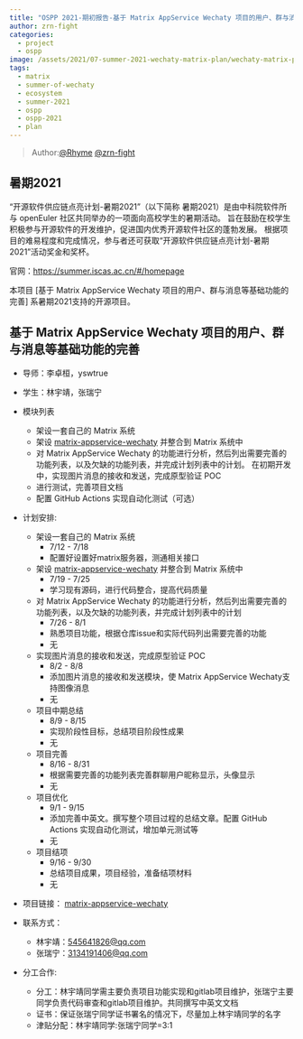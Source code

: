 ```yaml
---
title: "OSPP 2021-期初报告-基于 Matrix AppService Wechaty 项目的用户、群与消息等基础功能的完善"
author: zrn-fight
categories:
  - project
  - ospp
image: /assets/2021/07-summer-2021-wechaty-matrix-plan/wechaty-matrix-plan.webp
tags:
  - matrix
  - summer-of-wechaty
  - ecosystem
  - summer-2021
  - ospp
  - ospp-2021
  - plan
---
```


> Author:[@Rhyme](https://github.com/545641826) [@zrn-fight](https://github.com/zrn-fight)

## 暑期2021

“开源软件供应链点亮计划-暑期2021”（以下简称 暑期2021）是由中科院软件所与 openEuler 社区共同举办的一项面向高校学生的暑期活动。 旨在鼓励在校学生积极参与开源软件的开发维护，促进国内优秀开源软件社区的蓬勃发展。 根据项目的难易程度和完成情况，参与者还可获取“开源软件供应链点亮计划-暑期2021”活动奖金和奖杯。

官网：<https://summer.iscas.ac.cn/#/homepage>

本项目 [基于 Matrix AppService Wechaty 项目的用户、群与消息等基础功能的完善] 系暑期2021支持的开源项目。

## 基于 Matrix AppService Wechaty 项目的用户、群与消息等基础功能的完善

- 导师：李卓桓，yswtrue

- 学生：林宇靖，张瑞宁

- 模块列表
  - 架设一套自己的 Matrix 系统
  - 架设 [matrix-appservice-wechaty](https://github.com/wechaty/matrix-appservice-wechaty/) 并整合到 Matrix 系统中
  - 对 Matrix AppService Wechaty 的功能进行分析，然后列出需要完善的功能列表，以及欠缺的功能列表，并完成计划列表中的计划。 在初期开发中，实现图片消息的接收和发送，完成原型验证 POC
  - 进行测试，完善项目文档
  - 配置 GitHub Actions 实现自动化测试（可选）
  
- 计划安排:
  - 架设一套自己的 Matrix 系统
    - 7/12 - 7/18
    - 配置好设置好matrix服务器，测通相关接口
  - 架设 [matrix-appservice-wechaty](https://github.com/wechaty/matrix-appservice-wechaty/) 并整合到 Matrix 系统中
    - 7/19 - 7/25
    - 学习现有源码，进行代码整合，提高代码质量
  - 对 Matrix AppService Wechaty 的功能进行分析，然后列出需要完善的功能列表，以及欠缺的功能列表，并完成计划列表中的计划
    - 7/26 - 8/1
    - 熟悉项目功能，根据仓库issue和实际代码列出需要完善的功能
    - 无
  - 实现图片消息的接收和发送，完成原型验证 POC
    - 8/2 - 8/8
    - 添加图片消息的接收和发送模块，使 Matrix AppService Wechaty支持图像消息
    - 无
  - 项目中期总结
    - 8/9 - 8/15
    - 实现阶段性目标，总结项目阶段性成果
    - 无
  - 项目完善
    - 8/16 - 8/31
    - 根据需要完善的功能列表完善群聊用户昵称显示，头像显示
    - 无
  - 项目优化
    - 9/1 - 9/15
    - 添加完善中英文。撰写整个项目过程的总结文章。配置 GitHub Actions 实现自动化测试，增加单元测试等
    - 无
  - 项目结项
    - 9/16 - 9/30
    - 总结项目成果，项目经验，准备结项材料
    - 无

- 项目链接：
    [matrix-appservice-wechaty](https://github.com/wechaty/matrix-appservice-wechaty)
- 联系方式：
  - 林宇靖：545641826@qq.com
  - 张瑞宁：3134191406@qq.com

- 分工合作:
  - 分工：林宇靖同学需主要负责项目功能实现和gitlab项目维护，张瑞宁主要同学负责代码审查和gitlab项目维护。共同撰写中英文文档
  - 证书：保证张瑞宁同学证书署名的情况下，尽量加上林宇靖同学的名字
  - 津贴分配：林宇靖同学:张瑞宁同学=3:1
